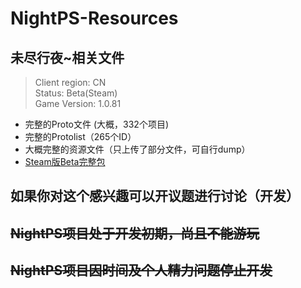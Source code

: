 # NightPS-Resources

## 未尽行夜~相关文件

> Client region: CN</br>
> Status: Beta(Steam)</br>
> Game Version: 1.0.81</br>

* 完整的Proto文件  (大概，332个项目)
* 完整的Protolist（265个ID）
* 大概完整的资源文件（只上传了部分文件，可自行dump）
* [Steam版Beta完整包](https://www.123pan.com/s/EM29-Wv1Fv.html)

## 如果你对这个感兴趣可以开议题进行讨论（开发）

## ~~NightPS项目处于开发初期，尚且不能游玩~~

## ~~NightPS项目因时间及个人精力问题停止开发~~

